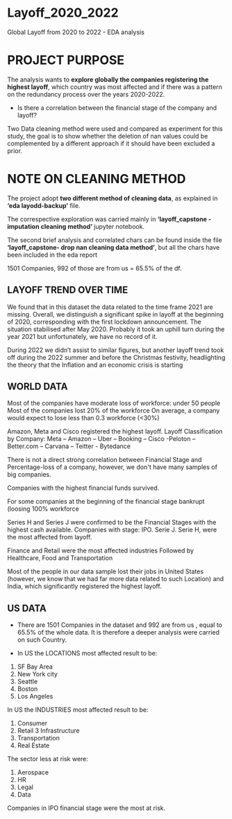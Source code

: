 # Layoff_2020_2022
Global Layoff from 2020 to 2022 -  EDA analysis

# PROJECT PURPOSE

The analysis wants to __explore globally the companies registering the highest layoff__, which country was most affected and if there was a pattern on the redundancy process over the years 2020-2022.

* Is there a correlation between the financial stage of the company and layoff?

Two Data cleaning method were used and compared as experiment for this study, the goal is to show whether the deletion of nan values could be complemented by a different approach if it should have been excluded a prior.


# NOTE ON CLEANING METHOD 

The project adopt __two different method of cleaning data__, as explained in __‘eda layodd-backup’__ file.

The correspective exploration was carried mainly in __‘layoff_capstone - imputation cleaning method’__ jupyter notebook.

The second brief analysis and correlated chars can be found inside the file __‘layoff_capstone- drop nan cleaning  data method’__, but all the chars have been included in the eda report

1501  Companies,  992 of those are  from us = 65.5% of the df.



## LAYOFF TREND OVER TIME

We found that in this dataset the data related to the time frame 2021 are missing. Overall, we distinguish a significant spike in layoff at the beginning of 2020, corresponding with the first lockdown announcement. The situation stabilised after May 2020.  Probably it took an uphill turn during the year 2021 but unfortunately, we have no record of it.

During 2022 we didn’t assist to similar figures, but another layoff trend took off during the 2022 summer and before the Christmas festivity, headlighting the theory that the Inflation and an economic crisis is starting


## WORLD DATA

Most of the companies have moderate loss of workforce: under 50 people
Most of the companies lost 20% of the workforce
On average, a company would expect to lose less than 0.3 workforce (<30%)  

Amazon, Meta and Cisco registered the highest layoff.
Layoff Classification by Company:
Meta – Amazon – Uber – Booking – Cisco -Peloton – Better.com – Carvana – Teitter - Bytedance

There is not a direct strong correlation between Financial Stage and Percentage-loss of a company, however, we don't have many samples of big companies.

Companies with the highest financial funds survived.

For some companies at the beginning of the financial stage bankrupt (loosing 100% workforce

Series H and Series J were confirmed to be the Financial Stages with the highest cash available.
Companies with stage:   IPO.      Serie J.     Serie H,  were the most affected from layoff.


Finance and Retail were  the most affected industries
Followed by Healthcare, Food and Transportation

Most of the people in our data sample lost their jobs in United States (however, we know that we had far more data related to such Location) and India, which significantly registered the highest layoff.


## US DATA 

* There are  1501 Companies in the dataset and 992 are from us , equal to 65.5% of the whole data. It is therefore a deeper analysis were carried on such Country.


* In US the LOCATIONS most affected result to be:
1. SF Bay Area
2. New York city
3.  Seattle
4. Boston
5. Los Angeles

In US  the INDUSTRIES most affected result to be:
1. Consumer
2. Retail
3 Infrastructure
4. Transportation
5. Real Estate
    
The sector less at risk were:
1. Aerospace
2. HR
3. Legal
4. Data

Companies in IPO financial stage were the most at risk.

